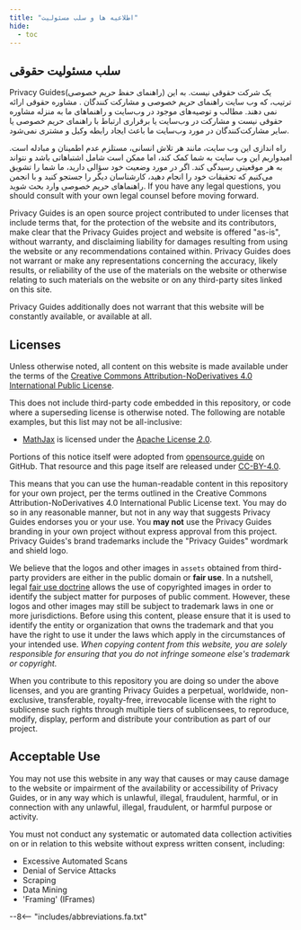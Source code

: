 ```yaml
---
title: "اطلاعیه ها و سلب مسئولیت"
hide:
  - toc
---
```


## سلب مسئولیت حقوقی

Privacy Guides(راهنمای حفظ حریم خصوصی) یک شرکت حقوقی نیست. به این ترتیب، که وب سایت راهنمای حریم خصوصی و مشارکت کنندگان . مشاوره حقوقی ارائه نمی دهند. مطالب و توصیه‌های موجود در وب‌سایت و راهنماهای ما به منزله مشاوره حقوقی نیست و مشارکت در وب‌سایت یا برقراری ارتباط با راهنمای حریم خصوصی یا سایر مشارکت‌کنندگان در مورد وب‌سایت ما باعث ایجاد رابطه وکیل و مشتری نمی‌شود.

راه اندازی این وب سایت، مانند هر تلاش انسانی، مستلزم عدم اطمینان و مبادله است. امیدواریم این وب سایت به شما کمک کند، اما ممکن است شامل اشتباهاتی باشد و نتواند به هر موقعیتی رسیدگی کند. اگر در مورد وضعیت خود سؤالی دارید، ما شما را تشویق می‌کنیم که تحقیقات خود را انجام دهید، کارشناسان دیگر را جستجو کنید و با انجمن راهنماهای حریم خصوصی وارد بحث شوید. If you have any legal questions, you should consult with your own legal counsel before moving forward.

Privacy Guides is an open source project contributed to under licenses that include terms that, for the protection of the website and its contributors, make clear that the Privacy Guides project and website is offered "as-is", without warranty, and disclaiming liability for damages resulting from using the website or any recommendations contained within. Privacy Guides does not warrant or make any representations concerning the accuracy, likely results, or reliability of the use of the materials on the website or otherwise relating to such materials on the website or on any third-party sites linked on this site.

Privacy Guides additionally does not warrant that this website will be constantly available, or available at all.

## Licenses

Unless otherwise noted, all content on this website is made available under the terms of the [Creative Commons Attribution-NoDerivatives 4.0 International Public License](https://github.com/privacyguides/privacyguides.org/blob/main/LICENSE).

This does not include third-party code embedded in this repository, or code where a superseding license is otherwise noted. The following are notable examples, but this list may not be all-inclusive:

* [MathJax](https://github.com/privacyguides/privacyguides.org/blob/main/docs/assets/javascripts/mathjax.js) is licensed under the [Apache License 2.0](https://github.com/privacyguides/privacyguides.org/blob/main/docs/assets/javascripts/LICENSE.mathjax.txt).

Portions of this notice itself were adopted from [opensource.guide](https://github.com/github/opensource.guide/blob/master/notices.md) on GitHub. That resource and this page itself are released under [CC-BY-4.0](https://github.com/github/opensource.guide/blob/master/LICENSE).

This means that you can use the human-readable content in this repository for your own project, per the terms outlined in the Creative Commons Attribution-NoDerivatives 4.0 International Public License text. You may do so in any reasonable manner, but not in any way that suggests Privacy Guides endorses you or your use. You **may not** use the Privacy Guides branding in your own project without express approval from this project. Privacy Guides's brand trademarks include the "Privacy Guides" wordmark and shield logo.

We believe that the logos and other images in `assets` obtained from third-party providers are either in the public domain or **fair use**. In a nutshell, legal [fair use doctrine](https://www.copyright.gov/fair-use/more-info.html) allows the use of copyrighted images in order to identify the subject matter for purposes of public comment. However, these logos and other images may still be subject to trademark laws in one or more jurisdictions. Before using this content, please ensure that it is used to identify the entity or organization that owns the trademark and that you have the right to use it under the laws which apply in the circumstances of your intended use. *When copying content from this website, you are solely responsible for ensuring that you do not infringe someone else's trademark or copyright.*

When you contribute to this repository you are doing so under the above licenses, and you are granting Privacy Guides a perpetual, worldwide, non-exclusive, transferable, royalty-free, irrevocable license with the right to sublicense such rights through multiple tiers of sublicensees, to reproduce, modify, display, perform and distribute your contribution as part of our project.

## Acceptable Use

You may not use this website in any way that causes or may cause damage to the website or impairment of the availability or accessibility of Privacy Guides, or in any way which is unlawful, illegal, fraudulent, harmful, or in connection with any unlawful, illegal, fraudulent, or harmful purpose or activity.

You must not conduct any systematic or automated data collection activities on or in relation to this website without express written consent, including:

* Excessive Automated Scans
* Denial of Service Attacks
* Scraping
* Data Mining
* 'Framing' (IFrames)

--8<-- "includes/abbreviations.fa.txt"

